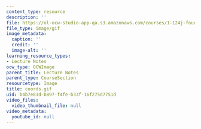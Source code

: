 ```yaml
---
content_type: resource
description: ''
file: https://ol-ocw-studio-app-qa.s3.amazonaws.com/courses/1-124j-foundations-of-software-engineering-fall-2000/b4b7e83db897f4feb33f16f275d7751d_coords.gif
file_type: image/gif
image_metadata:
  caption: ''
  credit: ''
  image-alt: ''
learning_resource_types:
- Lecture Notes
ocw_type: OCWImage
parent_title: Lecture Notes
parent_type: CourseSection
resourcetype: Image
title: coords.gif
uid: b4b7e83d-b897-f4fe-b33f-16f275d7751d
video_files:
  video_thumbnail_file: null
video_metadata:
  youtube_id: null
---
```

